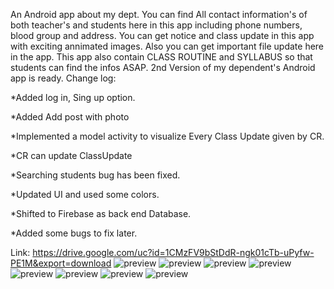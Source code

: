 An Android app about my dept. You can find All contact information's of both teacher's and students here in this app including phone numbers, blood group and address. 
You can get notice and class update in this app with exciting annimated images. Also you can get important file update here in the app. This app also contain CLASS ROUTINE and SYLLABUS so that students can find the infos ASAP.
2nd Version of my dependent's Android app is ready.
Change log:

*Added log in, Sing up option.

*Added Add post with photo

*Implemented a model activity to visualize Every Class Update given by CR.

*CR can update ClassUpdate

*Searching students bug has been fixed.

*Updated UI and used some colors.

*Shifted to Firebase as back end Database.

*Added some bugs to fix later.

Link: https://drive.google.com/uc?id=1CMzFV9bStDdR-ngk01cTb-uPyfw-PE1M&export=download
![preview](img1.jpg) 
![preview](img2.jpg) 
![preview](img3.jpg) 
![preview](img4.jpg) 
![preview](img5.jpg) 
![preview](img6.jpg) 
![preview](img7.jpg) 
![preview](img8.jpg) 

